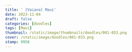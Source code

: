 ```yaml
---
title: ' [Vaiana] Maui'
date: 2023-11-04
draft: false
categories: [doodles]
tags: [Maui]
thumbnail: /static/image/thumbnails/doodles/001-033.png
cover: /static/image/doodles/001-033.png
stamp: 9958
---
```

